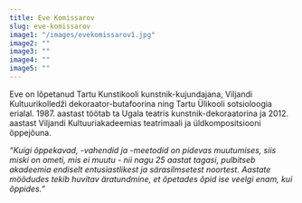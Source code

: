 ```yaml
---
title: Eve Komissarov 
slug: eve-komissarov
image1: "/images/evekomissarov1.jpg"
image2: ""
image3: ""
image4: ""
image5: ""
---
```


Eve on lõpetanud Tartu Kunstikooli kunstnik-kujundajana, Viljandi Kultuurikolledži dekoraator-butafoorina ning Tartu Ülikooli sotsioloogia erialal. 1987. aastast töötab ta Ugala teatris kunstnik-dekoraatorina ja 2012. aastast Viljandi Kultuuriakadeemias teatrimaali ja üldkompositsiooni õppejõuna. 

*“Kuigi õppekavad, -vahendid ja -meetodid on pidevas muutumises, siis miski on ometi, mis ei muutu - nii nagu 25 aastat tagasi, pulbitseb akadeemia endiselt entusiastlikest ja särasilmsetest noortest. Aastate möödudes tekib huvitav äratundmine, et õpetades õpid ise veelgi enam, kui õppides.”*
